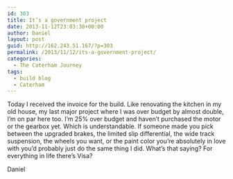 ```yaml
---
id: 303
title: It’s a government project
date: 2013-11-12T23:03:38+00:00
author: Daniel
layout: post
guid: http://162.243.51.167/?p=303
permalink: /2013/11/12/its-a-government-project/
categories:
  - The Caterham Journey
tags:
  - build blog
  - Caterham
---
```

Today I received the invoice for the build. Like renovating the kitchen in my old house, my last major project where I was over budget by almost double, I’m on par here too. I’m 25% over budget and haven’t purchased the motor or the gearbox yet. Which is understandable. If someone made you pick between the upgraded brakes, the limited slip differential, the wide track suspension, the wheels you want, or the paint color you’re absolutely in love with you’d probably just do the same thing I did. What’s that saying? For everything in life there’s Visa?

Daniel